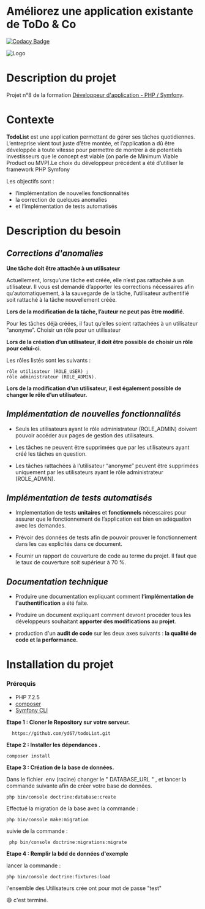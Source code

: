 
# Améliorez une application existante de ToDo & Co

[![Codacy Badge](https://app.codacy.com/project/badge/Grade/fcc195ac51c04779a28659067a9c52e9)](https://www.codacy.com/gh/yd67/todoList/dashboard?utm_source=github.com&amp;utm_medium=referral&amp;utm_content=yd67/todoList&amp;utm_campaign=Badge_Grade)


![Logo](https://user.oc-static.com/upload/2016/11/18/14794830624591_shutterstock_318837722.jpg)


# Description du projet 

Projet n°8 de la formation [Développeur d'application - PHP / Symfony](https://openclassrooms.com/fr/paths/500-developpeur-dapplication-php-symfony#path-tabs).
# Contexte

**TodoList** est une application permettant de gérer ses tâches quotidiennes. L’entreprise vient tout 
juste d’être montée, et l’application a dû être développée à toute vitesse pour permettre de 
montrer à de potentiels investisseurs que le concept est viable (on parle de Minimum Viable Product 
ou MVP).Le choix du développeur précédent a été d’utiliser le framework PHP Symfony

Les objectifs sont :
- l’implémentation de nouvelles fonctionnalités 
- la correction de quelques anomalies
- et l’implémentation de tests automatisés
# Description du besoin 


## _Corrections d'anomalies_

**Une tâche doit être attachée à un utilisateur**

Actuellement, lorsqu’une tâche est créée, elle n’est pas rattachée à un utilisateur. Il vous est demandé d’apporter les corrections nécessaires afin qu’automatiquement, à la sauvegarde de la tâche, l’utilisateur authentifié soit rattaché à la tâche nouvellement créée.

**Lors de la modification de la tâche, l’auteur ne peut pas être modifié.**

Pour les tâches déjà créées, il faut qu’elles soient rattachées à un utilisateur “anonyme”.
Choisir un rôle pour un utilisateur

**Lors de la création d’un utilisateur, il doit être possible de choisir un rôle pour celui-ci**.

 Les rôles listés sont les suivants :

    rôle utilisateur (ROLE_USER) ;
    rôle administrateur (ROLE_ADMIN).

**Lors de la modification d’un utilisateur, il est également possible de changer le rôle d’un utilisateur.**

## _Implémentation de nouvelles fonctionnalités_

- Seuls les utilisateurs ayant le rôle administrateur (ROLE_ADMIN) doivent pouvoir accéder aux pages de gestion des utilisateurs.

- Les tâches ne peuvent être supprimées que par les utilisateurs ayant créé les tâches en question.

- Les tâches rattachées à l’utilisateur “anonyme” peuvent être supprimées uniquement par les utilisateurs ayant le rôle administrateur (ROLE_ADMIN).

## _Implémentation de tests automatisés_

- Implementation de tests **unitaires** et **fonctionnels** nécessaires pour assurer que le fonctionnement de l’application est bien en adéquation avec les demandes.

- Prévoir des données de tests afin de pouvoir prouver le fonctionnement dans les cas explicités dans ce document.

- Fournir un rapport de couverture de code au terme du projet. Il faut que le taux de couverture soit supérieur à 70 %.


## _Documentation technique_

- Produire une documentation expliquant comment **l’implémentation de l'authentification** a été faite.


- Produire un document expliquant comment devront procéder tous les développeurs souhaitant **apporter des modifications au projet**.


- production d'un **audit de code** sur les deux axes suivants : **la qualité de code et la performance.**


# Installation du projet

 ### Prérequis
  - PHP 7.2.5
  - [composer](https://getcomposer.org)
  - [Symfony CLI](https://symfony.com/download)


  **Etape 1 : Cloner le Repository sur votre serveur.**
  ```
    https://github.com/yd67/todoList.git
  ```

  **Etape 2 : Installer les dépendances .**

  ```http 
  composer install
  ```
  **Etape 3 : Création de la base de données.**
  
  Dans le fichier .env (racine) changer le " DATABASE_URL " , et lancer la 
  commande suivante afin de créer votre base de données.

  ```http 
  php bin/console doctrine:database:create
  ```
  Effectué la migration de la base avec la commande :

  ```http 
  php bin/console make:migration
  ```

  suivie de la commande :

  ```http 
   php bin/console doctrine:migrations:migrate
  ```


  **Etape 4 : Remplir la bdd de données d'exemple** 
 
 lancer la commande :
  ```http 
  php bin/console doctrine:fixtures:load
  ```

  l'ensemble des Utilisateurs crée ont pour mot de passe "test"
  

 😄 c'est terminé. 

 
 
